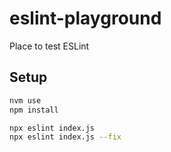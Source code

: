 # eslint-playground
Place to test ESLint

## Setup

```bash
nvm use
npm install

npx eslint index.js
npx eslint index.js --fix
```
